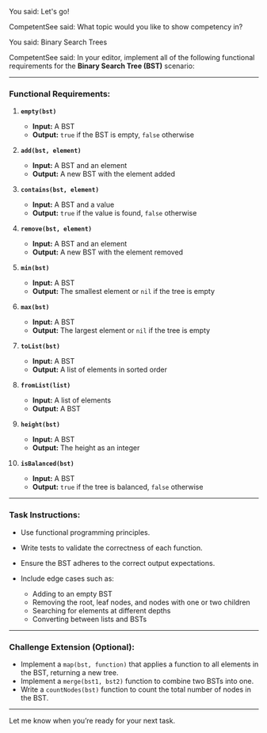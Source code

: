 You said:
Let's go!

CompetentSee said:
What topic would you like to show competency in?

You said:
Binary Search Trees

CompetentSee said:
In your editor, implement all of the following functional requirements for the **Binary Search Tree (BST)** scenario:

---

### Functional Requirements:

1. **`empty(bst)`**

   * **Input:** A BST
   * **Output:** `true` if the BST is empty, `false` otherwise

2. **`add(bst, element)`**

   * **Input:** A BST and an element
   * **Output:** A new BST with the element added

3. **`contains(bst, element)`**

   * **Input:** A BST and a value
   * **Output:** `true` if the value is found, `false` otherwise

4. **`remove(bst, element)`**

   * **Input:** A BST and an element
   * **Output:** A new BST with the element removed

5. **`min(bst)`**

   * **Input:** A BST
   * **Output:** The smallest element or `nil` if the tree is empty

6. **`max(bst)`**

   * **Input:** A BST
   * **Output:** The largest element or `nil` if the tree is empty

7. **`toList(bst)`**

   * **Input:** A BST
   * **Output:** A list of elements in sorted order

8. **`fromList(list)`**

   * **Input:** A list of elements
   * **Output:** A BST

9. **`height(bst)`**

   * **Input:** A BST
   * **Output:** The height as an integer

10. **`isBalanced(bst)`**

    * **Input:** A BST
    * **Output:** `true` if the tree is balanced, `false` otherwise

---

### Task Instructions:

* Use functional programming principles.
* Write tests to validate the correctness of each function.
* Ensure the BST adheres to the correct output expectations.
* Include edge cases such as:

  * Adding to an empty BST
  * Removing the root, leaf nodes, and nodes with one or two children
  * Searching for elements at different depths
  * Converting between lists and BSTs

---

### Challenge Extension (Optional):

* Implement a `map(bst, function)` that applies a function to all elements in the BST, returning a new tree.
* Implement a `merge(bst1, bst2)` function to combine two BSTs into one.
* Write a `countNodes(bst)` function to count the total number of nodes in the BST.

---

Let me know when you’re ready for your next task.

